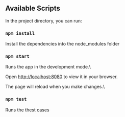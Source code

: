 ## Available Scripts

In the project directory, you can run:
### `npm install` 
Install the dependencies into the node_modules folder

### `npm start`

Runs the app in the development mode.\

Open [http://localhost:8080](http://localhost:8080) to view it in your browser.

The page will reload when you make changes.\


### `npm test`
Runs the thest cases
